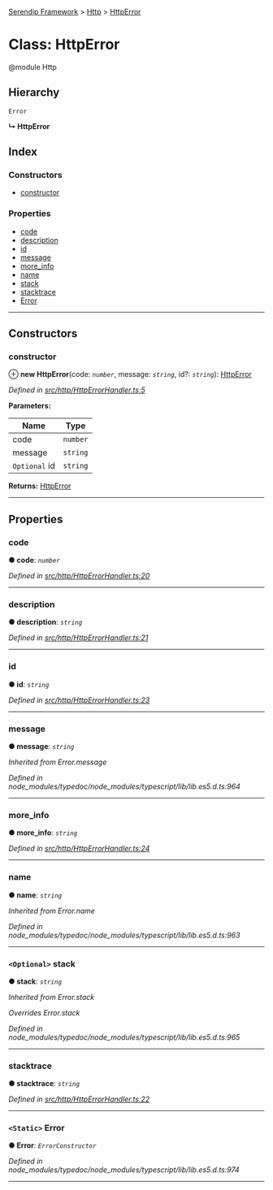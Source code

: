 [Serendip Framework](../README.md) > [Http](../modules/http.md) > [HttpError](../classes/http.httperror.md)

# Class: HttpError

@module Http

## Hierarchy

 `Error`

**↳ HttpError**

## Index

### Constructors

* [constructor](http.httperror.md#constructor)

### Properties

* [code](http.httperror.md#code)
* [description](http.httperror.md#description)
* [id](http.httperror.md#id)
* [message](http.httperror.md#message)
* [more_info](http.httperror.md#more_info)
* [name](http.httperror.md#name)
* [stack](http.httperror.md#stack)
* [stacktrace](http.httperror.md#stacktrace)
* [Error](http.httperror.md#error)

---

## Constructors

<a id="constructor"></a>

###  constructor

⊕ **new HttpError**(code: *`number`*, message: *`string`*, id?: *`string`*): [HttpError](http.httperror.md)

*Defined in [src/http/HttpErrorHandler.ts:5](https://github.com/m-esm/serendip/blob/c44cfd4/src/http/HttpErrorHandler.ts#L5)*

**Parameters:**

| Name | Type |
| ------ | ------ |
| code | `number` |
| message | `string` |
| `Optional` id | `string` |

**Returns:** [HttpError](http.httperror.md)

___

## Properties

<a id="code"></a>

###  code

**● code**: *`number`*

*Defined in [src/http/HttpErrorHandler.ts:20](https://github.com/m-esm/serendip/blob/c44cfd4/src/http/HttpErrorHandler.ts#L20)*

___
<a id="description"></a>

###  description

**● description**: *`string`*

*Defined in [src/http/HttpErrorHandler.ts:21](https://github.com/m-esm/serendip/blob/c44cfd4/src/http/HttpErrorHandler.ts#L21)*

___
<a id="id"></a>

###  id

**● id**: *`string`*

*Defined in [src/http/HttpErrorHandler.ts:23](https://github.com/m-esm/serendip/blob/c44cfd4/src/http/HttpErrorHandler.ts#L23)*

___
<a id="message"></a>

###  message

**● message**: *`string`*

*Inherited from Error.message*

*Defined in node_modules/typedoc/node_modules/typescript/lib/lib.es5.d.ts:964*

___
<a id="more_info"></a>

###  more_info

**● more_info**: *`string`*

*Defined in [src/http/HttpErrorHandler.ts:24](https://github.com/m-esm/serendip/blob/c44cfd4/src/http/HttpErrorHandler.ts#L24)*

___
<a id="name"></a>

###  name

**● name**: *`string`*

*Inherited from Error.name*

*Defined in node_modules/typedoc/node_modules/typescript/lib/lib.es5.d.ts:963*

___
<a id="stack"></a>

### `<Optional>` stack

**● stack**: *`string`*

*Inherited from Error.stack*

*Overrides Error.stack*

*Defined in node_modules/typedoc/node_modules/typescript/lib/lib.es5.d.ts:965*

___
<a id="stacktrace"></a>

###  stacktrace

**● stacktrace**: *`string`*

*Defined in [src/http/HttpErrorHandler.ts:22](https://github.com/m-esm/serendip/blob/c44cfd4/src/http/HttpErrorHandler.ts#L22)*

___
<a id="error"></a>

### `<Static>` Error

**● Error**: *`ErrorConstructor`*

*Defined in node_modules/typedoc/node_modules/typescript/lib/lib.es5.d.ts:974*

___

